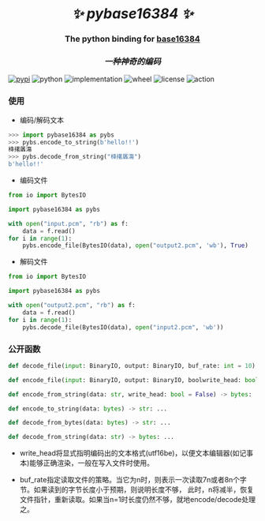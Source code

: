 <h1 align="center"><i>✨ pybase16384 ✨ </i></h1>

<h3 align="center">The python binding for <a href="https://github.com/fumiama/base16384">base16384</a> </h3>

<h3 align="center"><i>一种神奇的编码 </i></h3>

[![pypi](https://img.shields.io/pypi/v/pybase16384.svg)](https://pypi.org/project/pybase16384/)
![python](https://img.shields.io/pypi/pyversions/pybase16384)
![implementation](https://img.shields.io/pypi/implementation/pybase16384)
![wheel](https://img.shields.io/pypi/wheel/pybase16384)
![license](https://img.shields.io/github/license/synodriver/pybase16384.svg)
![action](https://img.shields.io/github/workflow/status/synodriver/pybase16384/build%20wheel)


### 使用

- 编码/解码文本
```python
>>> import pybase16384 as pybs
>>> pybs.encode_to_string(b'hello!!')
栙擆羼漡
>>> pybs.decode_from_string("栙擆羼漡")
b'hello!!'
```

- 编码文件

```python
from io import BytesIO

import pybase16384 as pybs

with open("input.pcm", "rb") as f:
    data = f.read()
for i in range(1):
    pybs.encode_file(BytesIO(data), open("output2.pcm", 'wb'), True)
```
- 解码文件

```python
from io import BytesIO

import pybase16384 as pybs

with open("output2.pcm", "rb") as f:
    data = f.read()
for i in range(1):
    pybs.decode_file(BytesIO(data), open("input2.pcm", 'wb'))
```

### 公开函数
```python
def decode_file(input: BinaryIO, output: BinaryIO, buf_rate: int = 10) -> None: ...

def encode_file(input: BinaryIO, output: BinaryIO, boolwrite_head: bool = False, buf_rate: int = 10) -> None: ...

def encode_from_string(data: str, write_head: bool = False) -> bytes: ...

def encode_to_string(data: bytes) -> str: ...

def decode_from_bytes(data: bytes) -> str: ...

def decode_from_string(data: str) -> bytes: ...
```
- write_head将显式指明编码出的文本格式(utf16be)，以便文本编辑器(如记事本)能够正确渲染，一般在写入文件时使用。

- buf_rate指定读取文件的策略。当它为n时，则表示一次读取7n或者8n个字节。如果读到的字节长度小于预期，则说明长度不够，
此时，n将减半，恢复文件指针，重新读取。如果当n=1时长度仍然不够，就地encode/decode处理之。